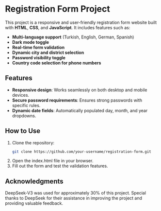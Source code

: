 # Registration Form Project

This project is a responsive and user-friendly registration form website built with **HTML**, **CSS**, and **JavaScript**. It includes features such as:

- **Multi-language support** (Turkish, English, German, Spanish)
- **Dark mode toggle**
- **Real-time form validation**
- **Dynamic city and district selection**
- **Password visibility toggle**
- **Country code selection for phone numbers**

## Features
- **Responsive design**: Works seamlessly on both desktop and mobile devices.
- **Secure password requirements**: Ensures strong passwords with specific rules.
- **Dynamic date fields**: Automatically populated day, month, and year dropdowns.

## How to Use
1. Clone the repository:
   ```bash
   git clone https://github.com/your-username/registration-form.git
2. Open the index.html file in your browser.
3. Fill out the form and test the validation features.

## Acknowledgments
DeepSeek-V3 was used for approximately 30% of this project. Special thanks to DeepSeek for their assistance in improving the project and providing valuable feedback.
